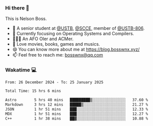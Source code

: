 ### Hi there 👋

<!--
**bosswnx/bosswnx** is a ✨ _special_ ✨ repository because its `README.md` (this file) appears on your GitHub profile.

Here are some ideas to get you started:

- 🔭 I’m currently working on ...
- 🌱 I’m currently learning ...
- 👯 I’m looking to collaborate on ...
- 🤔 I’m looking for help with ...
- 💬 Ask me about ...
- 📫 How to reach me: ...
- 😄 Pronouns: ...
- ⚡ Fun fact: ...
-->

This is Nelson Boss.

- 🏫 A senior student at [@USTB](https://www.ustb.edu.cn/), [@SCCE](https://scce.ustb.edu.cn/), member of [@USTB-806](https://ustb-806.github.io/).
- 🌱 Currently focusing on Operating Systems and Compilers.
- 🧑🏻‍💻 An AFO OIer and ACMer.
- 🥰 Love movies, books, games and musics.
- 😄 You can know more about me at https://blog.bosswnx.xyz/
- 📫 Feel free to reach me: bosswnx@qq.com

### Wakatime 💻

<!--START_SECTION:waka-->

```txt
From: 26 December 2024 - To: 25 January 2025

Total Time: 15 hrs 6 mins

Astro        5 hrs 40 mins   █████████▒░░░░░░░░░░░░░░░   37.60 %
Markdown     3 hrs 12 mins   █████▒░░░░░░░░░░░░░░░░░░░   21.27 %
JSON         1 hr 51 mins    ███░░░░░░░░░░░░░░░░░░░░░░   12.33 %
MDX          1 hr 51 mins    ███░░░░░░░░░░░░░░░░░░░░░░   12.27 %
C++          1 hr 38 mins    ██▓░░░░░░░░░░░░░░░░░░░░░░   10.88 %
```

<!--END_SECTION:waka-->
